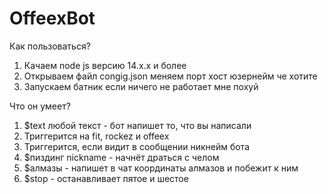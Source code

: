 # OffeexBot
Как пользоваться?
1. Качаем node js версию 14.x.x и более
2. Открываем файл congig.json меняем порт хост юзернейм че хотите
3. Запускаем батник если ничего не работает мне похуй

Что он умеет?
1. $text любой текст - бот напишет то, что вы написали
2. Триггерится на fit, rockez и offeex
3. Триггерится, если видит в сообщении никнейм бота
4. $пиздинг nickname - начнёт драться с челом
5. $алмазы - напишет в чат координаты алмазов и побежит к ним
6. $stop - останавливает пятое и шестое

